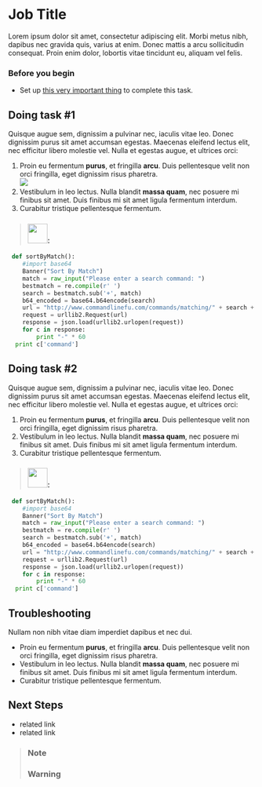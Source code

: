 # Job Title

Lorem ipsum dolor sit amet, consectetur adipiscing elit. Morbi metus nibh, dapibus nec gravida quis, varius at enim. Donec mattis a arcu sollicitudin consequat. Proin enim dolor, lobortis vitae tincidunt eu, aliquam vel felis.
<!-- Short description - one to two sentances describing the value of completing the task - key word is value, this should *not* just be a description of the task. -->

### Before you begin
<!-- Prerequisites - these should describe anything that is required in order to complete the task, and anything that you may want to consider before creating the task -->
- Set up [this very important thing](https://sendgrid.com/docs/User_Guide/Marketing_Campaigns/custom_fields.html) to complete this task.

## Doing task #1
<!-- title should be a gerund (-ing) to indicate an action. For example, Creating, sending, adding, testing -->

Quisque augue sem, dignissim a pulvinar nec, iaculis vitae leo. Donec dignissim purus sit amet accumsan egestas. Maecenas eleifend lectus elit, nec efficitur libero molestie vel. Nulla et egestas augue, et ultrices orci:

1. Proin eu fermentum **purus**, et fringilla **arcu**. Duis pellentesque velit non orci fringilla, eget dignissim risus pharetra.  
![](https://media.giphy.com/media/FYEG95biIwIY8/giphy.gif)
1. Vestibulum in leo lectus. Nulla blandit **massa quam**, nec posuere mi finibus sit amet. Duis finibus mi sit amet ligula fermentum interdum.
1. Curabitur tristique pellentesque fermentum.

> ### <img src="http://www.free-icons-download.net/images/developer-icon-17862.png" width="40"/>: 
```python
 def sortByMatch():
    #import base64
    Banner("Sort By Match")
    match = raw_input("Please enter a search command: ")
    bestmatch = re.compile(r' ')
    search = bestmatch.sub('+', match)
    b64_encoded = base64.b64encode(search)
    url = "http://www.commandlinefu.com/commands/matching/" + search + "/" + b64_encoded + "/json"
    request = urllib2.Request(url)
    response = json.load(urllib2.urlopen(request))
    for c in response:
        print "-" * 60
  print c['command']
  ```

## Doing task #2
<!-- title should be a gerund (-ing) to indicate an action. For example, Creating, sending, adding, testing -->

Quisque augue sem, dignissim a pulvinar nec, iaculis vitae leo. Donec dignissim purus sit amet accumsan egestas. Maecenas eleifend lectus elit, nec efficitur libero molestie vel. Nulla et egestas augue, et ultrices orci:

1. Proin eu fermentum **purus**, et fringilla **arcu**. Duis pellentesque velit non orci fringilla, eget dignissim risus pharetra.
1. Vestibulum in leo lectus. Nulla blandit **massa quam**, nec posuere mi finibus sit amet. Duis finibus mi sit amet ligula fermentum interdum.
1. Curabitur tristique pellentesque fermentum.

> ### <img src="http://www.free-icons-download.net/images/developer-icon-17862.png" width="40"/>: 
```python
 def sortByMatch():
    #import base64
    Banner("Sort By Match")
    match = raw_input("Please enter a search command: ")
    bestmatch = re.compile(r' ')
    search = bestmatch.sub('+', match)
    b64_encoded = base64.b64encode(search)
    url = "http://www.commandlinefu.com/commands/matching/" + search + "/" + b64_encoded + "/json"
    request = urllib2.Request(url)
    response = json.load(urllib2.urlopen(request))
    for c in response:
        print "-" * 60
  print c['command']
  ```

## Troubleshooting

Nullam non nibh vitae diam imperdiet dapibus et nec dui.

- Proin eu fermentum **purus**, et fringilla **arcu**. Duis pellentesque velit non orci fringilla, eget dignissim risus pharetra.  
- Vestibulum in leo lectus. Nulla blandit **massa quam**, nec posuere mi finibus sit amet. Duis finibus mi sit amet ligula fermentum interdum.
- Curabitur tristique pellentesque fermentum.

## Next Steps

- related link
- related link

> ### Note
> ### Warning
